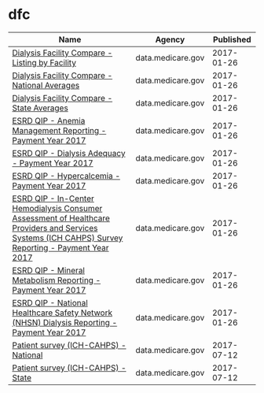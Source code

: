 # dfc

Name | Agency | Published
---- | ---- | ---------
[Dialysis Facility Compare - Listing by Facility](../datasets/23ew-n7w9.md) | data.medicare.gov | 2017-01-26
[Dialysis Facility Compare - National Averages](../datasets/2rkq-ygai.md) | data.medicare.gov | 2017-01-26
[Dialysis Facility Compare - State Averages](../datasets/2fpu-cgbb.md) | data.medicare.gov | 2017-01-26
[ESRD QIP - Anemia Management Reporting - Payment Year 2017](../datasets/t6ez-29z5.md) | data.medicare.gov | 2017-01-26
[ESRD QIP - Dialysis Adequacy - Payment Year 2017](../datasets/85f7-fdqf.md) | data.medicare.gov | 2017-01-26
[ESRD QIP - Hypercalcemia - Payment Year 2017](../datasets/7eyv-c623.md) | data.medicare.gov | 2017-01-26
[ESRD QIP - In-Center Hemodialysis Consumer Assessment of Healthcare Providers and Services Systems (ICH CAHPS) Survey Reporting - Payment Year 2017](../datasets/gfzz-8msb.md) | data.medicare.gov | 2017-01-26
[ESRD QIP - Mineral Metabolism Reporting - Payment Year 2017](../datasets/vcdt-av5j.md) | data.medicare.gov | 2017-01-26
[ESRD QIP - National Healthcare Safety Network (NHSN) Dialysis Reporting - Payment Year 2017](../datasets/bmqj-88i5.md) | data.medicare.gov | 2017-01-26
[Patient survey (ICH-CAHPS) - National](../datasets/utgq-v46w.md) | data.medicare.gov | 2017-07-12
[Patient survey (ICH-CAHPS) - State](../datasets/hanv-ru8h.md) | data.medicare.gov | 2017-07-12

